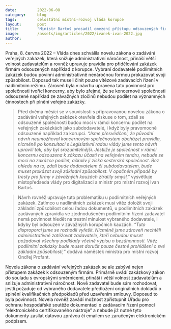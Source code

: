 ```yaml
---
date:         2022-06-08
category:     blog
tags:         celostátní místní-rozvoj vláda korupce
layout:       post
title:        "Ministr Bartoš prosadil omezení přístupu odsouzených firem k veřejným zakázkám"
image:        /assets/img/articles/2022/ivanek-ivan-2022.jpg
author:       
---
```


Praha, 8. června 2022 – Vláda dnes schválila novelu zákona o zadávání veřejných zakázek, která snižuje administrativní náročnost, přináší větší volnost zadavatelům a rovněž upravuje pravidla pro přidělování zakázek firmám odsouzených například z korupce. Vybraní dodavatelé podlimitních zakázek budou povinni administrativně nenáročnou formou prokazovat svoji způsobilost. Doposud tak museli činit pouze vítězové zadávacích řízení v nadlimitním režimu. Zároveň byla v návrhu upravena tato povinnost pro společnosti tvořící koncerny, aby bylo zřejmé, že se koncernové společnosti odsouzené například ze závažných zločinů nebudou podílet na významných činnostech při plnění veřejné zakázky.

> Před dvěma měsíci se v souvislosti s připravovanou novelou zákona o zadávání veřejných zakázek otevřela diskuse o tom, zdali se odsouzené společnosti budou moci v rámci koncernu  podílet na veřejných zakázkách jako subdodavatelé, i když byly pravomocně odsouzené například za korupci. *“Jsme přesvědčeni, že původní návrh neumožňoval koncernovým společnostem obcházet pravidla, nicméně po konzultaci s Legislativní radou vlády jsme tento návrh upravili tak, aby byl srozumitelnější. Jestliže je společnost v rámci koncernu odsouzena k zákazu účasti na veřejném tendru, nebude se moci na zakázce podílet, ačkoliv ji získá sesterská společnost. Bez ohledu na to, zdali bude dodavatelem či subdodavatelem, bude muset prokázat svoji základní způsobilost. V opačném případě by tresty pro firmy v závažných kauzách ztratily smysl,”* vysvětluje místopředseda vlády pro digitalizaci a ministr pro místní rozvoj Ivan Bartoš.

> Návrh rovněž upravuje tuto problematiku u podlimitních veřejných zakázek. Zatímco u nadlimitních zakázek musí vítěz doložit svoji základní způsobilost celou řadou dokumentů, u podlimitních zakázek zadávaných zpravidla ve zjednodušeném podlimitním řízení zadavatel nemá povinnost hledět na trestní minulost vybraného dodavatele, i kdyby byl odsouzen v závažných korupčních kauzách. *“Tuto disproporci jsme se rozhodli vyřešit. Nicméně jsme zároveň nechtěli administrativně zatěžovat zadavatele, kteří nebudou muset požadovat všechny podklady včetně výpisu o bezúhonnosti. Vítěz podlimitní zakázky bude muset doručit pouze čestné prohlášení o své základní způsobilosti,”* dodává náměstek ministra pro místní rozvoj Ondřej Profant.

Novela zákona o zadávání veřejných zakázek se ale zabývá nejen přístupem zakázek k odsouzeným firmám. Primárně uvádí zakázkový zákon do souladu s evropskými směrnicemi, přináší i větší volnost zadavatelům a snižuje administrativní náročnost. Nově zadavatel bude sám rozhodovat, jestli požaduje od vybraného dodavatele předložení originálních dokladů o splnění kvalifikačních předpokladů před uzavřením smlouvy. Doposud to byla povinnost. Novela rovněž zavádí možnost zpřístupnit Úřadu pro ochranu hospodářské soutěže dokumentaci o zadávacím řízení  pomocí “elektronického certifikovaného nástroje” a nebude již nutné tyto dokumenty zasílat datovou zprávou či emailem se zaručeným elektronickém podpisem.
